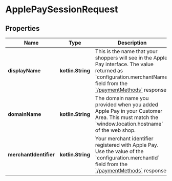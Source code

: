 
# ApplePaySessionRequest

## Properties
Name | Type | Description | Notes
------------ | ------------- | ------------- | -------------
**displayName** | **kotlin.String** | This is the name that your shoppers will see in the Apple Pay interface.  The value returned as &#x60;configuration.merchantName&#x60; field from the [&#x60;/paymentMethods&#x60;](https://docs.adyen.com/api-explorer/#/CheckoutService/latest/post/paymentMethods) response. | 
**domainName** | **kotlin.String** | The domain name you provided when you added Apple Pay in your Customer Area.  This must match the &#x60;window.location.hostname&#x60; of the web shop. | 
**merchantIdentifier** | **kotlin.String** | Your merchant identifier registered with Apple Pay.  Use the value of the &#x60;configuration.merchantId&#x60; field from the [&#x60;/paymentMethods&#x60;](https://docs.adyen.com/api-explorer/#/CheckoutService/latest/post/paymentMethods) response. | 



